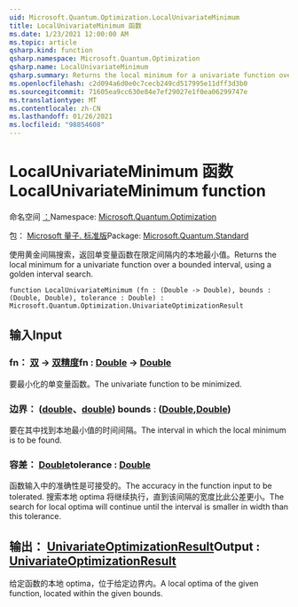 ```yaml
---
uid: Microsoft.Quantum.Optimization.LocalUnivariateMinimum
title: LocalUnivariateMinimum 函数
ms.date: 1/23/2021 12:00:00 AM
ms.topic: article
qsharp.kind: function
qsharp.namespace: Microsoft.Quantum.Optimization
qsharp.name: LocalUnivariateMinimum
qsharp.summary: Returns the local minimum for a univariate function over a bounded interval, using a golden interval search.
ms.openlocfilehash: c2d094a6d0e0c7cecb249cd517995e11dff3d3b0
ms.sourcegitcommit: 71605ea9cc630e84e7ef29027e1f0ea06299747e
ms.translationtype: MT
ms.contentlocale: zh-CN
ms.lasthandoff: 01/26/2021
ms.locfileid: "98854608"
---
```

# <a name="localunivariateminimum-function"></a><span data-ttu-id="9b9c1-102">LocalUnivariateMinimum 函数</span><span class="sxs-lookup"><span data-stu-id="9b9c1-102">LocalUnivariateMinimum function</span></span>

<span data-ttu-id="9b9c1-103">命名空间 [：](xref:Microsoft.Quantum.Optimization)</span><span class="sxs-lookup"><span data-stu-id="9b9c1-103">Namespace: [Microsoft.Quantum.Optimization](xref:Microsoft.Quantum.Optimization)</span></span>

<span data-ttu-id="9b9c1-104">包： [Microsoft 量子. 标准版](https://nuget.org/packages/Microsoft.Quantum.Standard)</span><span class="sxs-lookup"><span data-stu-id="9b9c1-104">Package: [Microsoft.Quantum.Standard](https://nuget.org/packages/Microsoft.Quantum.Standard)</span></span>


<span data-ttu-id="9b9c1-105">使用黄金间隔搜索，返回单变量函数在限定间隔内的本地最小值。</span><span class="sxs-lookup"><span data-stu-id="9b9c1-105">Returns the local minimum for a univariate function over a bounded interval, using a golden interval search.</span></span>

```qsharp
function LocalUnivariateMinimum (fn : (Double -> Double), bounds : (Double, Double), tolerance : Double) : Microsoft.Quantum.Optimization.UnivariateOptimizationResult
```


## <a name="input"></a><span data-ttu-id="9b9c1-106">输入</span><span class="sxs-lookup"><span data-stu-id="9b9c1-106">Input</span></span>

### <a name="fn--double---double"></a><span data-ttu-id="9b9c1-107">fn： [双](xref:microsoft.quantum.lang-ref.double) -> [双精度](xref:microsoft.quantum.lang-ref.double)</span><span class="sxs-lookup"><span data-stu-id="9b9c1-107">fn : [Double](xref:microsoft.quantum.lang-ref.double) -> [Double](xref:microsoft.quantum.lang-ref.double)</span></span>

<span data-ttu-id="9b9c1-108">要最小化的单变量函数。</span><span class="sxs-lookup"><span data-stu-id="9b9c1-108">The univariate function to be minimized.</span></span>


### <a name="bounds--doubledouble"></a><span data-ttu-id="9b9c1-109">边界： ([double](xref:microsoft.quantum.lang-ref.double)、[double](xref:microsoft.quantum.lang-ref.double)) </span><span class="sxs-lookup"><span data-stu-id="9b9c1-109">bounds : ([Double](xref:microsoft.quantum.lang-ref.double),[Double](xref:microsoft.quantum.lang-ref.double))</span></span>

<span data-ttu-id="9b9c1-110">要在其中找到本地最小值的时间间隔。</span><span class="sxs-lookup"><span data-stu-id="9b9c1-110">The interval in which the local minimum is to be found.</span></span>


### <a name="tolerance--double"></a><span data-ttu-id="9b9c1-111">容差： [Double](xref:microsoft.quantum.lang-ref.double)</span><span class="sxs-lookup"><span data-stu-id="9b9c1-111">tolerance : [Double](xref:microsoft.quantum.lang-ref.double)</span></span>

<span data-ttu-id="9b9c1-112">函数输入中的准确性是可接受的。</span><span class="sxs-lookup"><span data-stu-id="9b9c1-112">The accuracy in the function input to be tolerated.</span></span>
<span data-ttu-id="9b9c1-113">搜索本地 optima 将继续执行，直到该间隔的宽度比此公差更小。</span><span class="sxs-lookup"><span data-stu-id="9b9c1-113">The search for local optima will continue until the interval is smaller in width than this tolerance.</span></span>



## <a name="output--univariateoptimizationresult"></a><span data-ttu-id="9b9c1-114">输出： [UnivariateOptimizationResult](xref:Microsoft.Quantum.Optimization.UnivariateOptimizationResult)</span><span class="sxs-lookup"><span data-stu-id="9b9c1-114">Output : [UnivariateOptimizationResult](xref:Microsoft.Quantum.Optimization.UnivariateOptimizationResult)</span></span>

<span data-ttu-id="9b9c1-115">给定函数的本地 optima，位于给定边界内。</span><span class="sxs-lookup"><span data-stu-id="9b9c1-115">A local optima of the given function, located within the given bounds.</span></span>